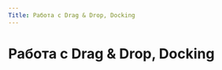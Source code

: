 ```yaml
---
Title: Работа с Drag & Drop, Docking
---
```



Работа с Drag & Drop, Docking
=============================
